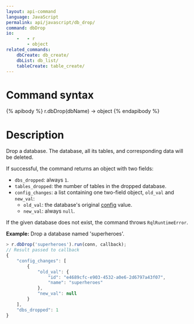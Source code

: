 ```yaml
---
layout: api-command
language: JavaScript
permalink: api/javascript/db_drop/
command: dbDrop
io:
    -   - r
        - object
related_commands:
    dbCreate: db_create/
    dbList: db_list/
    tableCreate: table_create/
---
```


# Command syntax #

{% apibody %}
r.dbDrop(dbName) &rarr; object
{% endapibody %}

# Description #

Drop a database. The database, all its tables, and corresponding data will be deleted.

If successful, the command returns an object with two fields:

* `dbs_dropped`: always `1`.
* `tables_dropped`: the number of tables in the dropped database.
* `config_changes`: a list containing one two-field object, `old_val` and `new_val`:
    * `old_val`: the database's original [config](/api/javascript/config) value.
    * `new_val`: always `null`.

If the given database does not exist, the command throws `RqlRuntimeError`.

__Example:__ Drop a database named 'superheroes'.

```js
> r.dbDrop('superheroes').run(conn, callback);
// Result passed to callback
{
    "config_changes": [
        {
            "old_val": {
                "id": "e4689cfc-e903-4532-a0e6-2d6797a43f07",
                "name": "superheroes"
            },
            "new_val": null
        }
    ],
    "dbs_dropped": 1
}
```

